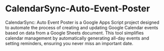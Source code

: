 # CalendarSync-Auto-Event-Poster
CalendarSync: Auto Event Poster is a Google Apps Script project designed to automate the process of creating and updating Google Calendar events based on data from a Google Sheets document. This tool simplifies calendar management by automatically generating all-day events and setting reminders, ensuring you never miss an important date.
